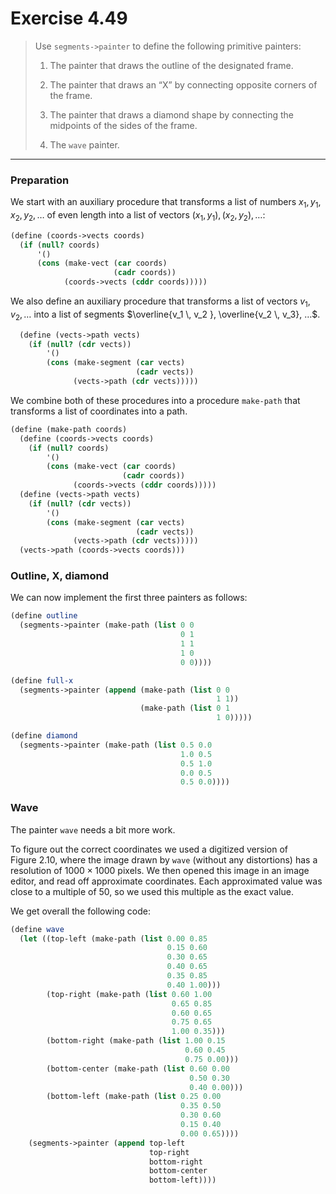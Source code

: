 # Exercise 4.49

> Use `segments->painter` to define the following primitive painters:
>
> 1. The painter that draws the outline of the designated frame.
>
> 2. The painter that draws an “X” by connecting opposite corners of the frame.
>
> 3. The painter that draws a diamond shape by connecting the midpoints of the sides of the frame.
>
> 4. The `wave` painter.

---

### Preparation

We start with an auxiliary procedure that transforms a list of numbers $x_1, y_1, x_2, y_2, …$ of even length into a list of vectors $(x_1, y_1), (x_2, y_2), …$:
```scheme
(define (coords->vects coords)
  (if (null? coords)
      '()
      (cons (make-vect (car coords)
                       (cadr coords))
            (coords->vects (cddr coords)))))
```
We also define an auxiliary procedure that transforms a list of vectors $v_1, v_2, …$ into a list of segments $\overline{v_1 \, v_2 }, \overline{v_2 \, v_3}, …$.
```scheme
  (define (vects->path vects)
    (if (null? (cdr vects))
        '()
        (cons (make-segment (car vects)
                            (cadr vects))
              (vects->path (cdr vects)))))
```
We combine both of these procedures into a procedure `make-path` that transforms a list of coordinates into a path.
```scheme
(define (make-path coords)
  (define (coords->vects coords)
    (if (null? coords)
        '()
        (cons (make-vect (car coords)
                         (cadr coords))
              (coords->vects (cddr coords)))))
  (define (vects->path vects)
    (if (null? (cdr vects))
        '()
        (cons (make-segment (car vects)
                            (cadr vects))
              (vects->path (cdr vects)))))
  (vects->path (coords->vects coords)))
```

### Outline, X, diamond

We can now implement the first three painters as follows:
```scheme
(define outline
  (segments->painter (make-path (list 0 0
                                      0 1
                                      1 1
                                      1 0
                                      0 0))))

(define full-x
  (segments->painter (append (make-path (list 0 0
                                              1 1))
                             (make-path (list 0 1
                                              1 0)))))

(define diamond
  (segments->painter (make-path (list 0.5 0.0
                                      1.0 0.5
                                      0.5 1.0
                                      0.0 0.5
                                      0.5 0.0))))
```

### Wave

The painter `wave` needs a bit more work.

To figure out the correct coordinates we used a digitized version of Figure 2.10, where the image drawn by `wave` (without any distortions) has a resolution of $1000 × 1000$ pixels.
We then opened this image in an image editor, and read off approximate coordinates.
Each approximated value was close to a multiple of $50$, so we used this multiple as the exact value.

We get overall the following code:
```scheme
(define wave
  (let ((top-left (make-path (list 0.00 0.85
                                   0.15 0.60
                                   0.30 0.65
                                   0.40 0.65
                                   0.35 0.85
                                   0.40 1.00)))
        (top-right (make-path (list 0.60 1.00
                                    0.65 0.85
                                    0.60 0.65
                                    0.75 0.65
                                    1.00 0.35)))
        (bottom-right (make-path (list 1.00 0.15
                                       0.60 0.45
                                       0.75 0.00)))
        (bottom-center (make-path (list 0.60 0.00
                                        0.50 0.30
                                        0.40 0.00)))
        (bottom-left (make-path (list 0.25 0.00
                                      0.35 0.50
                                      0.30 0.60
                                      0.15 0.40
                                      0.00 0.65))))
    (segments->painter (append top-left
                               top-right
                               bottom-right
                               bottom-center
                               bottom-left))))
```
